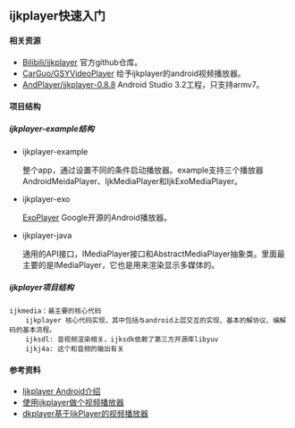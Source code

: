 ## ijkplayer快速入门

#### 相关资源

+ [Bilibili/ijkplayer](https://github.com/Bilibili/ijkplayer) 官方github仓库。
+ [CarGuo/GSYVideoPlayer](https://github.com/CarGuo/GSYVideoPlayer) 给予ijkplayer的android视频播放器。
+ [AndPlayer/ijkplayer-0.8.8](https://github.com/AndPlayer/ijkplayer-0.8.8) Android Studio 3.2工程，只支持armv7。

#### 项目结构

##### ijkplayer-example结构

+ ijkplayer-example

  整个app，通过设置不同的条件启动播放器。example支持三个播放器AndroidMeidaPlayer、IjkMediaPlayer和IjkExoMediaPlayer。

+ ijkplayer-exo

  [ExoPlayer](https://github.com/google/ExoPlayer) Google开源的Android播放器。

+ ijkplayer-java

  通用的API接口，IMediaPlayer接口和AbstractMediaPlayer抽象类。里面最主要的是IMediaPlayer，它也是用来渲染显示多媒体的。

##### ijkplayer项目结构

```
ijkmedia：最主要的核心代码
	ijkplayer 核心代码实现，其中包括与android上层交互的实现、基本的解协议、编解码的基本流程。
	ijksdl: 音视频渲染相关，ijksdk依赖了第三方开源库libyuv
	ijkj4a: 这个和音频的输出有关
```

#### 参考资料

+ [Ijkplayer Android介绍](https://blog.csdn.net/hack__zsmj/article/details/50734011)
+ [使用ijkplayer做个视频播放器](http://blog.51cto.com/13591594/2084627)
+ [dkplayer基于IjkPlayer的视频播放器](https://github.com/dueeeke/dkplayer)





